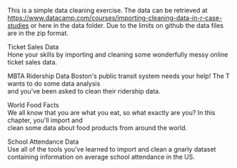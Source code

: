 
This is a simple data cleaning exercise. The data can be retrieved at https://www.datacamp.com/courses/importing-cleaning-data-in-r-case-studies or here in the data folder. Due to the limits on github the data files are in the zip format.

Ticket Sales Data  
	Hone your skills by importing and cleaning some wonderfully messy online ticket sales data.   

MBTA Ridership Data 
	Boston's public transit system needs your help! The T wants to do some data analysis  
	and you've been asked to clean their ridership data.   
  
  
World Food Facts  
	We all know that you are what you eat, so what exactly are you? In this chapter, you'll import and  
	clean some data about food products from around the world.  


School Attendance Data  
	Use all of the tools you've learned to import and clean a gnarly dataset  
	containing information on average school attendance in the US.  

